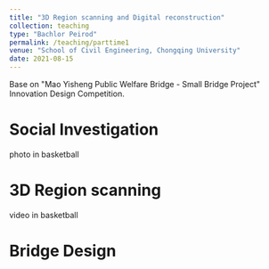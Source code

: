 ```yaml
---
title: "3D Region scanning and Digital reconstruction"
collection: teaching
type: "Bachlor Peirod"
permalink: /teaching/parttime1
venue: "School of Civil Engineering, Chongqing University"
date: 2021-08-15
---
```


Base on "Mao Yisheng Public Welfare Bridge - Small Bridge Project" Innovation Design Competition.

Social Investigation
======
photo in basketball

3D Region scanning
======
video in basketball

Bridge Design
======

